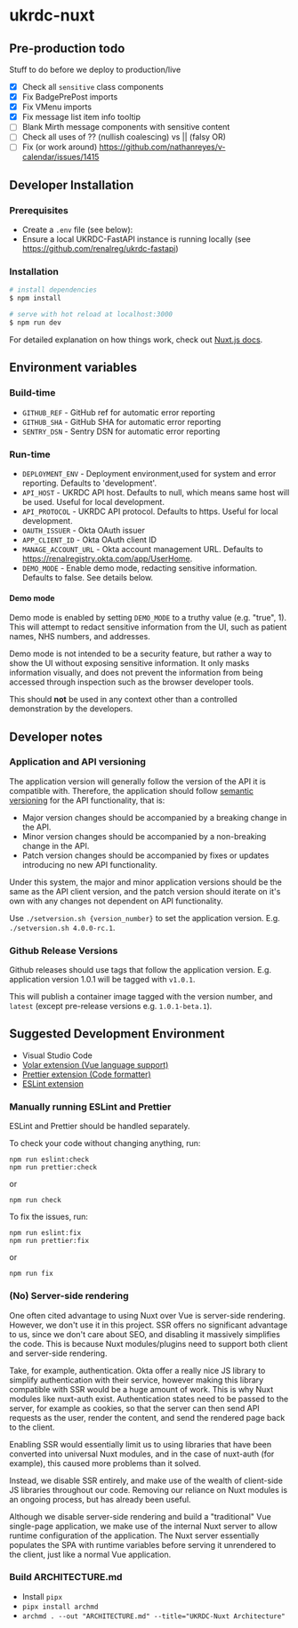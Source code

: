 # ukrdc-nuxt

## Pre-production todo

Stuff to do before we deploy to production/live

- [x] Check all `sensitive` class components
- [x] Fix BadgePrePost imports
- [x] Fix VMenu imports
- [x] Fix message list item info tooltip
- [ ] Blank Mirth message components with sensitive content
- [ ] Check all uses of ?? (nullish coalescing) vs || (falsy OR)
- [ ] Fix (or work around) https://github.com/nathanreyes/v-calendar/issues/1415

## Developer Installation

### Prerequisites

- Create a `.env` file (see below):
- Ensure a local UKRDC-FastAPI instance is running locally (see <https://github.com/renalreg/ukrdc-fastapi>)

### Installation

```bash
# install dependencies
$ npm install

# serve with hot reload at localhost:3000
$ npm run dev
```

For detailed explanation on how things work, check out [Nuxt.js docs](https://nuxtjs.org).


## Environment variables

### Build-time

- `GITHUB_REF` - GitHub ref for automatic error reporting
- `GITHUB_SHA` - GitHub SHA for automatic error reporting
- `SENTRY_DSN` - Sentry DSN for automatic error reporting

### Run-time

- `DEPLOYMENT_ENV` - Deployment environment,used for system and error reporting. Defaults to 'development'.
- `API_HOST` - UKRDC API host. Defaults to null, which means same host will be used. Useful for local development.
- `API_PROTOCOL` - UKRDC API protocol. Defaults to https. Useful for local development.
- `OAUTH_ISSUER` - Okta OAuth issuer
- `APP_CLIENT_ID` - Okta OAuth client ID
- `MANAGE_ACCOUNT_URL` - Okta account management URL. Defaults to https://renalregistry.okta.com/app/UserHome.
- `DEMO_MODE` - Enable demo mode, redacting sensitive information. Defaults to false. See details below.

#### Demo mode

Demo mode is enabled by setting `DEMO_MODE` to a truthy value (e.g. "true", 1). This will attempt to redact sensitive information from the UI, such as patient names, NHS numbers, and addresses.

Demo mode is not intended to be a security feature, but rather a way to show the UI without exposing sensitive information.
It only masks information visually, and does not prevent the information from being accessed through inspection such as the browser developer tools.

This should **not** be used in any context other than a controlled demonstration by the developers.

## Developer notes

### Application and API versioning

The application version will generally follow the version of the API it is compatible with. Therefore, the application should follow [semantic versioning](https://semver.org/) for the API functionality, that is:

- Major version changes should be accompanied by a breaking change in the API.
- Minor version changes should be accompanied by a non-breaking change in the API.
- Patch version changes should be accompanied by fixes or updates introducing no new API functionality.

Under this system, the major and minor application versions should be the same as the API client version, and the patch version should iterate on it's own with any changes not dependent on API functionality.

Use `./setversion.sh {version_number}` to set the application version. E.g. `./setversion.sh 4.0.0-rc.1`.

### Github Release Versions

Github releases should use tags that follow the application version. E.g. application version 1.0.1 will be tagged with `v1.0.1`.

This will publish a container image tagged with the version number, and `latest` (except pre-release versions e.g. `1.0.1-beta.1`).

## Suggested Development Environment

- Visual Studio Code
- [Volar extension (Vue language support)](https://marketplace.visualstudio.com/items?itemName=Vue.volar)
- [Prettier extension (Code formatter)](https://marketplace.visualstudio.com/items?itemName=esbenp.prettier-vscode)
- [ESLint extension](https://marketplace.visualstudio.com/items?itemName=dbaeumer.vscode-eslint)

### Manually running ESLint and Prettier

ESLint and Prettier should be handled separately.

To check your code without changing anything, run:

```
npm run eslint:check
npm run prettier:check
```

or

```
npm run check
```

To fix the issues, run:

```
npm run eslint:fix
npm run prettier:fix
```

or

```
npm run fix
```

### (No) Server-side rendering

One often cited advantage to using Nuxt over Vue is server-side rendering. However, we don't use it in this project.
SSR offers no significant advantage to us, since we don't care about SEO, and disabling it massively simplifies the code.
This is because Nuxt modules/plugins need to support both client and server-side rendering.

Take, for example, authentication. Okta offer a really nice JS library to simplify authentication with their service, however making this library compatible with SSR would be a huge amount of work. This is why Nuxt modules like nuxt-auth exist. Authentication states need to be passed to the server, for example as cookies, so that the server can then send API requests as the user, render the content, and send the rendered page back to the client.

Enabling SSR would essentially limit us to using libraries that have been converted into universal Nuxt modules, and in the case of nuxt-auth (for example), this caused more problems than it solved.

Instead, we disable SSR entirely, and make use of the wealth of client-side JS libraries throughout our code.
Removing our reliance on Nuxt modules is an ongoing process, but has already been useful.

Although we disable server-side rendering and build a "traditional" Vue single-page application, we make use of the internal Nuxt server to allow runtime configuration of the application. The Nuxt server essentially populates the SPA with runtime variables before serving it unrendered to the client, just like a normal Vue application.

### Build ARCHITECTURE.md

- Install `pipx`
- `pipx install archmd`
- `archmd . --out "ARCHITECTURE.md" --title="UKRDC-Nuxt Architecture"`
